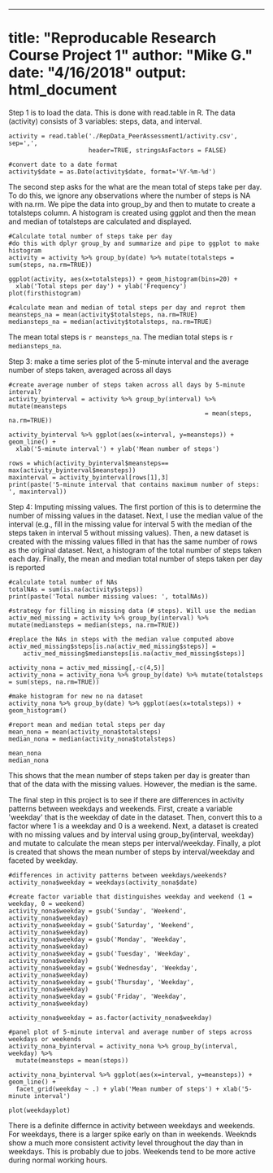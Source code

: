 ---
title: "Reproducable Research Course Project 1"
author: "Mike G."
date: "4/16/2018"
output: html_document
================================================================================

Step 1 is to load the data. This is done with read.table in R. The data (activity)
consists of 3 variables: steps, data, and interval.

```{r , echo=TRUE}
activity = read.table('./RepData_PeerAssessment1/activity.csv', sep=',', 
                      header=TRUE, stringsAsFactors = FALSE)

#convert date to a date format
activity$date = as.Date(activity$date, format='%Y-%m-%d')
```

The second step asks for the what are the mean total of steps take per day. To 
do this, we ignore any observations where the number of steps is NA with na.rm.
We pipe the data into group_by and then to mutate to create a totalsteps column.
A histogram is created using ggplot and then the mean and median of totalsteps
are calculated and displayed.

```{r, echo=TRUE}
#Calculate total number of steps take per day
#do this with dplyr group_by and summarize and pipe to ggplot to make histogram
activity = activity %>% group_by(date) %>% mutate(totalsteps = sum(steps, na.rm=TRUE))
```
```{r firsthistogram}
ggplot(activity, aes(x=totalsteps)) + geom_histogram(bins=20) + 
  xlab('Total steps per day') + ylab('Frequency')
plot(firsthistogram)
```
```{r}
#calculate mean and median of total steps per day and reprot them
meansteps_na = mean(activity$totalsteps, na.rm=TRUE)
mediansteps_na = median(activity$totalsteps, na.rm=TRUE)
```
The mean total steps is `r meansteps_na`.
The median total steps is `r mediansteps_na`.

Step 3: make a time series plot of the 5-minute interval and the average number
of steps taken, averaged across all days

```{r}
#create average number of steps taken across all days by 5-minute interval?
activity_byinterval = activity %>% group_by(interval) %>% mutate(meansteps
                                                      = mean(steps, na.rm=TRUE))
```

```{r stepslinegraph, fig.height=4}
activity_byinterval %>% ggplot(aes(x=interval, y=meansteps)) + geom_line() +
  xlab('5-minute interval') + ylab('Mean number of steps')
```

```{r}
rows = which(activity_byinterval$meansteps== max(activity_byinterval$meansteps))
maxinterval = activity_byinterval[rows[1],3]
print(paste('5-minute interval that contains maximum number of steps: ', maxinterval))
```

Step 4: Imputing missing values. The first portion of this is to determine the 
number of missing values in the dataset. Next, I use the median value of the 
interval (e.g., fill in the missing value for interval 5 with the median of the 
steps taken in interval 5 without missing values). Then, a new dataset is 
created with the missing values filled in that has the same number of rows as 
the original dataset. Next, a histogram of the total number of steps taken each 
day. Finally, the mean and median total number of steps taken per day is reported

```{r, echo=TRUE}
#calculate total number of NAs
totalNAs = sum(is.na(activity$steps))
print(paste('Total number missing values: ', totalNAs))

#strategy for filling in missing data (# steps). Will use the median 
activ_med_missing = activity %>% group_by(interval) %>% mutate(mediansteps = median(steps, na.rm=TRUE))

#replace the NAs in steps with the median value computed above
activ_med_missing$steps[is.na(activ_med_missing$steps)] = 
    activ_med_missing$mediansteps[is.na(activ_med_missing$steps)]

activity_nona = activ_med_missing[,-c(4,5)]
activity_nona = activity_nona %>% group_by(date) %>% mutate(totalsteps = sum(steps, na.rm=TRUE))

#make histogram for new no na dataset
activity_nona %>% group_by(date) %>% ggplot(aes(x=totalsteps)) + geom_histogram()

#report mean and median total steps per day
mean_nona = mean(activity_nona$totalsteps)
median_nona = median(activity_nona$totalsteps)

mean_nona
median_nona
```

This shows that the mean number of steps taken per day is greater than that of 
the data with the missing values. However, the median is the same.

The final step in this project is to see if there are differences in activity
patterns between weekdays and weekends. First, create a variable 'weekday' that
is the weekday of date in the dataset. Then, convert this to a factor where 1
is a weekday and 0 is a weekend. Next, a dataset is created with no missing values
and by interval using group_by(interval, weekday) and mutate to calculate the
mean steps per interval/weekday. Finally, a plot is created that shows the mean
number of steps by interval/weekday and faceted by weekday.

```{r, echo=TRUE}
#differences in activity patterns between weekdays/weekends?
activity_nona$weekday = weekdays(activity_nona$date)

#create factor variable that distinguishes weekday and weekend (1 = weekday, 0 = weekend)
activity_nona$weekday = gsub('Sunday', 'Weekend', activity_nona$weekday)
activity_nona$weekday = gsub('Saturday', 'Weekend', activity_nona$weekday)
activity_nona$weekday = gsub('Monday', 'Weekday', activity_nona$weekday)
activity_nona$weekday = gsub('Tuesday', 'Weekday', activity_nona$weekday)
activity_nona$weekday = gsub('Wednesday', 'Weekday', activity_nona$weekday)
activity_nona$weekday = gsub('Thursday', 'Weekday', activity_nona$weekday)
activity_nona$weekday = gsub('Friday', 'Weekday', activity_nona$weekday)

activity_nona$weekday = as.factor(activity_nona$weekday)

#panel plot of 5-minute interval and average number of steps across weekdays or weekends
activity_nona_byinterval = activity_nona %>% group_by(interval, weekday) %>% 
  mutate(meansteps = mean(steps))
```  

```{r weekdayplot}
activity_nona_byinterval %>% ggplot(aes(x=interval, y=meansteps)) + geom_line() +
  facet_grid(weekday ~ .) + ylab('Mean number of steps') + xlab('5-minute interval')

plot(weekdayplot)
```

There is a definite differnce in activity between weekdays and weekends. For 
weekdays, there is a larger spike early on than in weekends. Weeknds show a much
more consistent activity level throughout the day than in weekdays. This is 
probably due to jobs. Weekends tend to be more active during normal working hours.
